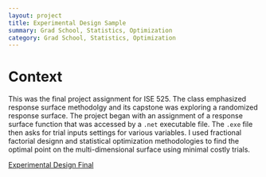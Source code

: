 ```yaml
---
layout: project
title: Experimental Design Sample
summary: Grad School, Statistics, Optimization
category: Grad School, Statistics, Optimization
---
```

# Context
This was the final project assignment for ISE 525. The class emphasized response surface methodolgy and its capstone was exploring a randomized response surface. The project began with an assignment of a response surface function that was accessed by a `.net` executable file. The `.exe` file then asks for trial inputs settings for various variables. I used fractional factorial designn and statistical optimization methodologies to find the optimal point on the multi-dimensional surface using minimal costly trials. 

[Experimental Design Final](https://flapjackstan.github.io/files/ExperimentalDesignSample.pdf)

